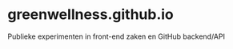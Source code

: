 greenwellness.github.io
=======================

Publieke experimenten in front-end zaken en GitHub backend/API
